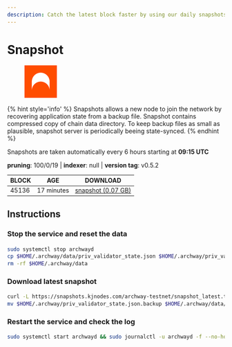 ```yaml
---
description: Catch the latest block faster by using our daily snapshots.
---
```


# Snapshot

<figure><img src="https://raw.githubusercontent.com/kj89/cosmos-images/main/logos/archway.png" alt=""><figcaption></figcaption></figure>

{% hint style='info' %}
Snapshots allows a new node to join the network by recovering application state from a backup file. 
Snapshot contains compressed copy of chain data directory. To keep backup files as small as plausible, 
snapshot server is periodically beeing state-synced.
{% endhint %}

Snapshots are taken automatically every 6 hours starting at **09:15 UTC**

**pruning**: 100/0/19 | **indexer**: null | **version tag**: v0.5.2

| BLOCK             | AGE             | DOWNLOAD                                                                                            |
| ----------------- | --------------- | --------------------------------------------------------------------------------------------------- |
| 45136 | 17 minutes | [snapshot (0.07 GB)](https://snapshots.kjnodes.com/archway-testnet/snapshot\_latest.tar.lz4) |

## Instructions

### Stop the service and reset the data

```bash
sudo systemctl stop archwayd
cp $HOME/.archway/data/priv_validator_state.json $HOME/.archway/priv_validator_state.json.backup
rm -rf $HOME/.archway/data
```

### Download latest snapshot

```bash
curl -L https://snapshots.kjnodes.com/archway-testnet/snapshot_latest.tar.lz4 | tar -Ilz4 -xf - -C $HOME/.archway
mv $HOME/.archway/priv_validator_state.json.backup $HOME/.archway/data/priv_validator_state.json
```

### Restart the service and check the log

```bash
sudo systemctl start archwayd && sudo journalctl -u archwayd -f --no-hostname -o cat
```
